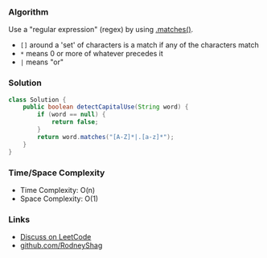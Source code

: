 ### Algorithm

Use a "regular expression" (regex) by using [.matches()](https://docs.oracle.com/javase/8/docs/api/java/lang/String.html#matches-java.lang.String-).

- `[]` around a 'set' of characters is a match if any of the characters match
- `*` means 0 or more of whatever precedes it
- `|` means "or"

### Solution

```java
class Solution {
    public boolean detectCapitalUse(String word) {
        if (word == null) {
            return false;
        }
        return word.matches("[A-Z]*|.[a-z]*");
    }
}
```

### Time/Space Complexity

-  Time Complexity: O(n)
- Space Complexity: O(1)

### Links

- [Discuss on LeetCode](https://leetcode.com/problems/detect-capital/discuss/460102)
- [github.com/RodneyShag](https://github.com/RodneyShag)

